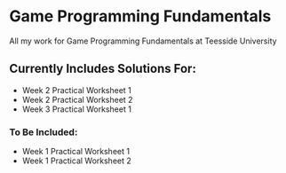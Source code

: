 # Game Programming Fundamentals
All my work for Game Programming Fundamentals at Teesside University

## Currently Includes Solutions For:

- Week 2 Practical Worksheet 1
- Week 2 Practical Worksheet 2
- Week 3 Practical Worksheet 1

### To Be Included:

- Week 1 Practical Worksheet 1
- Week 1 Practical Worksheet 2